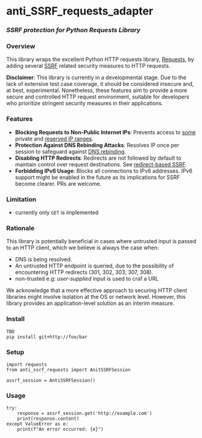 # anti_SSRF_requests_adapter
### *SSRF protection for Python Requests Library*

### Overview

This library wraps the excellent Python HTTP requests library, [Requests](https://requests.readthedocs.io/en/latest/), by adding several [SSRF](https://en.wikipedia.org/wiki/Server-side_request_forgery) related security measures to HTTP requests.

**Disclaimer**: This library is currently in a developmental stage. Due to the lack of extensive test case coverage, it should be considered insecure and, at best, experimental. Nonetheless, these features aim to provide a more secure and controlled HTTP request environment, suitable for developers who prioritize stringent security measures in their applications.

### Features
- **Blocking Requests to Non-Public Internet IPs**: Prevents access to [some](https://github.com/zrthstr/anti_SSRF_requests_adapter/blob/49a7724aba8547d762f91471edb202df465ce13a/anti_SSRF_requests_adapter.py#L31) private and [reserved IP ranges](https://en.wikipedia.org/wiki/Reserved_IP_addresses).
- **Protection Against DNS Rebinding Attacks**: Resolves IP once per session to safeguard against [DNS rebinding](https://en.wikipedia.org/wiki/DNS_rebinding).
- **Disabling HTTP Redirects**: Redirects are not followed by default to maintain control over request destinations. See [redirect-based SSRF](https://portswigger.net/research/top-10-web-hacking-techniques-of-2017#1).
- **Forbidding IPv6 Usage**: Blocks all connections to IPv6 addresses. IPv6 support might be enabled in the future as its implications for SSRF become clearer. PRs are welcome.

### Limitation
- currently only `GET` is implemented

### Rationale
This library is potentially beneficial in cases where untrusted input is passed to an HTTP client, which we believe is always the case when:
- DNS is being resolved.
- An untrusted HTTP endpoint is queried, due to the possibility of encountering HTTP redirects (301, 302, 303, 307, 308).
- non-trusted e.g: *user-supplied* input is used to craf a URL

We acknowledge that a more effective approach to securing HTTP client libraries might involve isolation at the OS or network level. However, this library provides an application-level solution as an interim measure.


### Install
```
TBD
pip install git+http://foo/bar
```

### Setup
```
import requests
from anti_ssrf_requests import AnitSSRFSession

assrf_session = AntiSSRFSession()
```

### Usage
```
try:
    response = assrf_session.get('http://example.com')
    print(response.content)
except ValueError as e:
    print(f"An error occurred: {e}")

```
